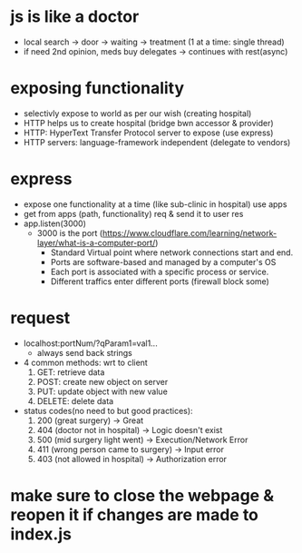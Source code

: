 # js is like a doctor
- local search -> door -> waiting -> treatment (1 at a time: single thread)
- if need 2nd opinion, meds buy delegates -> continues with rest(async)

# exposing functionality 
- selectivly expose to world as per our wish (creating hospital)
- HTTP helps us to create hospital (bridge bwn accessor & provider)
- HTTP: HyperText Transfer Protocol server to expose (use express)
- HTTP servers: language-framework independent (delegate to vendors)

# express
- expose one functionality at a time (like sub-clinic in hospital) use apps
- get from apps (path, functionality) req & send it to user res
- app.listen(3000)
    - 3000 is the port (https://www.cloudflare.com/learning/network-layer/what-is-a-computer-port/)
        - Standard Virtual point where network connections start and end. 
        - Ports are software-based and managed by a computer's OS
        - Each port is associated with a specific process or service. 
        - Different traffics enter different ports (firewall block some)

# request
- localhost:portNum/?qParam1=val1...
    - always send back strings
- 4 common methods: wrt to client
    1. GET: retrieve data
    2. POST: create new object on server
    3. PUT: update object with new value
    4. DELETE: delete data
- status codes(no need to but good practices):
    1. 200 (great surgery) -> Great
    2. 404 (doctor not in hospital) -> Logic doesn't exist
    3. 500 (mid surgery light went) -> Execution/Network Error
    4. 411 (wrong person came to surgery) -> Input error
    5. 403 (not allowed in hospital) -> Authorization error

# make sure to close the webpage & reopen it if changes are made to index.js